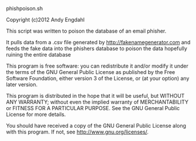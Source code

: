 phishpoison.sh

Copyright (c)2012 Andy Engdahl

This script was written to poison the database of an
email phisher.

It pulls data from a .csv file generated by
http://fakenamegenerator.com and feeds the fake data
into the phishers database to poison the data hopefully
ruining the entire database


This program is free software: you can redistribute it and/or modify
it under the terms of the GNU General Public License as published by
the Free Software Foundation, either version 3 of the License, or
(at your option) any later version.
 
This program is distributed in the hope that it will be useful,
but WITHOUT ANY WARRANTY; without even the implied warranty of
MERCHANTABILITY or FITNESS FOR A PARTICULAR PURPOSE.  See the
GNU General Public License for more details.
 
You should have received a copy of the GNU General Public License
along with this program.  If not, see <http://www.gnu.org/licenses/>.

